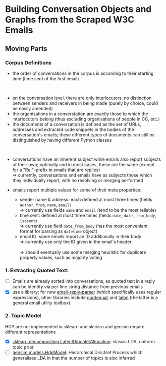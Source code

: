 # Building Conversation Objects and Graphs from the Scraped W3C Emails


## Moving Parts

### Corpus Definitions

 - the order of conversations in the corpus is according to their starting time (time sent of the first email) 
 <br> 
 
 - on the conversation level, there are only interlocutors, no distinction between senders and receivers in being made (purely by choice, could be easily amended)
 - the organisations in a converstation are exactly those to which the interlocutors belong (thus excluding organisations of people in CC, etc.)
 - the documents of a conversation is defined as the set of URLs, addresses and extracted code snippets in the bodies of the conversation's emails; these different types of documents can still be distinguished by having different Python classes
 <br>
 
 - conversations have an inherent subject while emails also report subjects of their own; optimally and in most cases, these are the same (except for a "Re:"-prefix in emails that are replies) <br>
 => currently, conversations and emails have as subjects those which they individually report, with no resolving or merging performed
 
 - emails report multiple values for some of their meta properties:
    - sender name & address: each defined at most three times (fields `author`, `from`, `name`, `email`) <br>
    => currently use fields `name` and `email` (tend to be the most reliable)
    - time sent: defined at most three times (fields `date`, `date_from_body`, `isosent`) <br>
    => currently use field `date_from_body` (has the most convenient format for parsing as `datetime` object)
    - email ID: some emails report an ID additionally in their body <br> => currently use only the ID given in the email's header <br><br> 
    => should eventually use some merging heuristic for duplicate property values, such as majority voting
 
### 1. Extracting Quoted Text:
   - [ ] Emails are already sorted into conversations, so quoted text in a reply can be identify via per-line string distance from previous emails
   - [x] use a library: for now [email-reply-parser](https://github.com/zapier/email-reply-parser) (which specifically uses regular expressions), other libraries include [quotequail](https://github.com/closeio/quotequail) and [talon](https://github.com/mailgun/talon) (the latter is a general email utility toolbox)
   
### 2. Topic Model

HDP are not implemented in sklearn and sklearn and gensim require different representations 

   - [x] [sklearn.decomposition.LatentDirichletAllocation](https://scikit-learn.org/stable/modules/generated/sklearn.decomposition.LatentDirichletAllocation.html): classic LDA, uniform topic prior
   - [ ] [gensim.models.HdpModel](https://radimrehurek.com/gensim/models/hdpmodel.html): Hierarchical Dirichlet Process which generalises LDA in that the number of topics is also inferred
